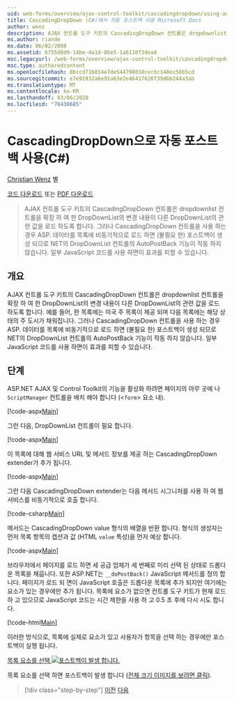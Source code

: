 ```yaml
---
uid: web-forms/overview/ajax-control-toolkit/cascadingdropdown/using-auto-postback-with-cascadingdropdown-cs
title: CascadingDropDown (C#)에서 자동 포스트백 사용 Microsoft Docs
author: wenz
description: AJAX 컨트롤 도구 키트의 CascadingDropDown 컨트롤은 dropdownlist 컨트롤을 확장 하 여 한 DropDownList의 변경 내용이 anoth에 연결 된 값을 로드 하도록 합니다.
ms.author: riande
ms.date: 06/02/2008
ms.assetid: 6755d8d9-14be-4a1d-86e5-1a6110f3dea8
msc.legacyurl: /web-forms/overview/ajax-control-toolkit/cascadingdropdown/using-auto-postback-with-cascadingdropdown-cs
msc.type: authoredcontent
ms.openlocfilehash: 8bccd716814e7de544798010cecbc148ec50b5cd
ms.sourcegitcommit: e7e91932a6e91a63e2e46417626f39d6b244a3ab
ms.translationtype: MT
ms.contentlocale: ko-KR
ms.lasthandoff: 03/06/2020
ms.locfileid: "78430685"
---
```

# <a name="using-auto-postback-with-cascadingdropdown-c"></a>CascadingDropDown으로 자동 포스트백 사용(C#)

[Christian Wenz](https://github.com/wenz) 별

[코드 다운로드](https://download.microsoft.com/download/9/0/7/907760b1-2c60-4f81-aeb6-ca416a573b0d/cascadingdropdown3.cs.zip) 또는 [PDF 다운로드](https://download.microsoft.com/download/2/d/c/2dc10e34-6983-41d4-9c08-f78f5387d32b/cascadingdropdown3CS.pdf)

> AJAX 컨트롤 도구 키트의 CascadingDropDown 컨트롤은 dropdownlist 컨트롤을 확장 하 여 한 DropDownList의 변경 내용이 다른 DropDownList의 관련 값을 로드 하도록 합니다. 그러나 CascadingDropDown 컨트롤을 사용 하는 경우 ASP. 데이터를 목록에 비동기적으로 로드 하면 (불필요 한) 포스트백이 생성 되므로 NET의 DropDownList 컨트롤의 AutoPostBack 기능이 작동 하지 않습니다. 일부 JavaScript 코드를 사용 하면이 효과를 피할 수 있습니다.

## <a name="overview"></a>개요

AJAX 컨트롤 도구 키트의 CascadingDropDown 컨트롤은 dropdownlist 컨트롤을 확장 하 여 한 DropDownList의 변경 내용이 다른 DropDownList의 관련 값을 로드 하도록 합니다. 예를 들어, 한 목록에는 미국 주 목록이 제공 되며 다음 목록에는 해당 상태의 주 도시가 채워집니다. 그러나 CascadingDropDown 컨트롤을 사용 하는 경우 ASP. 데이터를 목록에 비동기적으로 로드 하면 (불필요 한) 포스트백이 생성 되므로 NET의 DropDownList 컨트롤의 AutoPostBack 기능이 작동 하지 않습니다. 일부 JavaScript 코드를 사용 하면이 효과를 피할 수 있습니다.

## <a name="steps"></a>단계

ASP.NET AJAX 및 Control Toolkit의 기능을 활성화 하려면 페이지의 아무 곳에 나 `ScriptManager` 컨트롤을 배치 해야 합니다 (&lt;`form`&gt; 요소 내).

[!code-aspx[Main](using-auto-postback-with-cascadingdropdown-cs/samples/sample1.aspx)]

그런 다음, DropDownList 컨트롤이 필요 합니다.

[!code-aspx[Main](using-auto-postback-with-cascadingdropdown-cs/samples/sample2.aspx)]

이 목록에 대해 웹 서비스 URL 및 메서드 정보를 제공 하는 CascadingDropDown extender가 추가 됩니다.

[!code-aspx[Main](using-auto-postback-with-cascadingdropdown-cs/samples/sample3.aspx)]

그런 다음 CascadingDropDown extender는 다음 메서드 시그니처를 사용 하 여 웹 서비스를 비동기적으로 호출 합니다.

[!code-csharp[Main](using-auto-postback-with-cascadingdropdown-cs/samples/sample4.cs)]

메서드는 CascadingDropDown value 형식의 배열을 반환 합니다. 형식의 생성자는 먼저 목록 항목의 캡션과 값 (HTML `value` 특성)을 먼저 예상 합니다.

[!code-aspx[Main](using-auto-postback-with-cascadingdropdown-cs/samples/sample5.aspx)]

브라우저에서 페이지를 로드 하면 세 공급 업체가 세 번째로 미리 선택 된 상태로 드롭다운 목록을 채웁니다. 또한 ASP.NET는 `__doPostBack()` JavaScript 메서드를 정의 합니다. 페이지가 로드 되 면이 JavaScript 호출은 드롭다운 목록에 추가 되지만 여기에는 요소가 있는 경우에만 추가 됩니다. 목록에 요소가 없으면 컨트롤 도구 키트가 현재 로드 하 고 있으므로 JavaScript 코드는 시간 제한을 사용 하 고 0.5 초 후에 다시 시도 합니다.

[!code-html[Main](using-auto-postback-with-cascadingdropdown-cs/samples/sample6.html)]

이러한 방식으로, 목록에 실제로 요소가 있고 사용자가 항목을 선택 하는 경우에만 포스트백이 실행 됩니다.

[목록 요소를 선택 ![포스트백이 발생 합니다.](using-auto-postback-with-cascadingdropdown-cs/_static/image2.png)](using-auto-postback-with-cascadingdropdown-cs/_static/image1.png)

목록 요소를 선택 하면 포스트백이 발생 합니다 ([전체 크기 이미지를 보려면 클릭](using-auto-postback-with-cascadingdropdown-cs/_static/image3.png)).

> [!div class="step-by-step"]
> [이전](presetting-list-entries-with-cascadingdropdown-cs.md)
> [다음](filling-a-list-using-cascadingdropdown-vb.md)
